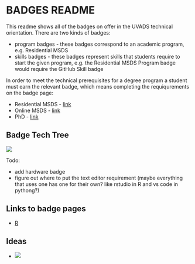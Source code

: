 # BADGES README

This readme shows all of the badges on offer in the UVADS technical orientation. There are two kinds of badges: 
* program badges - these badges correspond to an academic program, e.g. Residential MSDS
* skills badges - these badges represent skills that students require to start the given program, e.g. the Residential MSDS Program badge would require the GitHub Skill badge

In order to meet the technical prerequisites for a degree program a student must earn the relevant badge, which means completing the requiqurements on the badge page:
* Residential MSDS - [link](msds-residential/README.md)
* Online MSDS - [link](msds-online/README.md)
* PhD - [link](phd/README.md)


## Badge Tech Tree
![](https://github.com/UVADS/orientation-technical/blob/main/content/images/badge-tech-tree.jpeg)

Todo:
* add hardware badge
* figure out where to put the text editor requirement (maybe everything that uses one has one for their own? like rstudio in R and vs code in pythong?)


## Links to badge pages
* [R](https://github.com/UVADS/orientation-technical/blob/main/content/badges/R.md)

## Ideas
* ![](https://github.com/UVADS/orientation-technical/blob/main/content/images/use-environment-meme.png)
